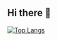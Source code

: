 ## Hi there 👋

[![Top Langs](https://github-readme-stats.vercel.app/api/top-langs/?username=sionkimadd)](https://github.com/anuraghazra/github-readme-stats)
